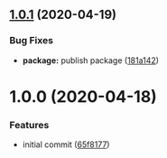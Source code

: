 ## [1.0.1](https://github.com/kcmr/cli-helper/compare/1.0.0...1.0.1) (2020-04-19)


### Bug Fixes

* **package:** publish package ([181a142](https://github.com/kcmr/cli-helper/commit/181a142ba3d334ab37fec039983bc26f53e9782d))

# 1.0.0 (2020-04-18)


### Features

* initial commit ([65f8177](https://github.com/kcmr/cli-helper/commit/65f8177fd337ea9f643548ee08dd4235397fe818))
